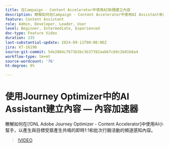 ```yaml
---
title: 在Campaign - Content Accelerator中使用AI助理建立內容
description: 瞭解如何在Campaign - Content Accelerator中使用AI Assistant來產生管道感知內容，以用於即時1:1和批次行銷活動，與目標受眾產生共鳴。
feature: Content Assistant
role: Admin, Developer, Leader, User
level: Beginner, Intermediate, Experienced
doc-type: Feature Video
duration: 235
last-substantial-update: 2024-09-11T00:00:00Z
jira: KT-16190
source-git-commit: 5de2884c7673b3bc3b37392aabb7cb9c2b01b6a4
workflow-type: tm+mt
source-wordcount: '76'
ht-degree: 0%

---
```



# 使用Journey Optimizer中的AI Assistant建立內容 — 內容加速器

瞭解如何在[!DNL Adobe Journey Optimizer - Content Accelerator]中使用AI小幫手，以產生與目標受眾產生共鳴的即時1:1和批次行銷活動的頻道感知內容。

>[!VIDEO](https://video.tv.adobe.com/v/3433552/?learn=on)
